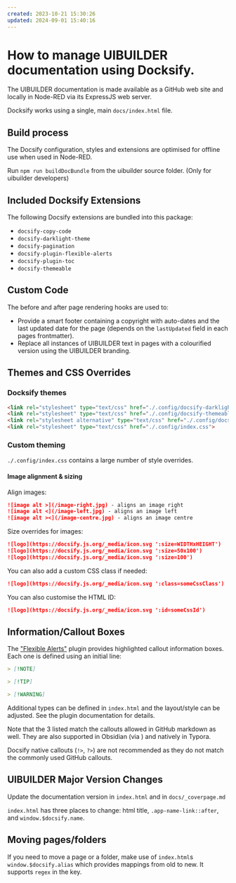 ```yaml
---
created: 2023-10-21 15:30:26
updated: 2024-09-01 15:40:16
---
```

# How to manage UIBUILDER documentation using Docksify.

The UIBUILDER documentation is made available as a GitHub web site and locally in Node-RED via its ExpressJS web server.

Docksify works using a single, main `docs/index.html` file.

## Build process

The Docsify configuration, styles and extensions are optimised for offline use when used in Node-RED.

Run `npm run buildDocBundle` from the uibuilder source folder. (Only for uibuilder developers)

## Included Docksify Extensions

The following Docsify extensions are bundled into this package:

* `docsify-copy-code`
* `docsify-darklight-theme`
* `docsify-pagination`
* `docsify-plugin-flexible-alerts`
* `docsify-plugin-toc`
* `docsify-themeable`

## Custom Code

The before and after page rendering hooks are used to:

* Provide a smart footer containing a copyright with auto-dates and the last updated date for the page (depends on the `lastUpdated` field in each pages frontmatter).
* Replace all instances of UIBUILDER text in pages with a colourified version using the UIBUILDER branding.

## Themes and CSS Overrides

### Docksify themes

```html
<link rel="stylesheet" type="text/css" href="./.config/docsify-darklight-theme/dist/docsify-themeable/style.min.css">
<link rel="stylesheet" type="text/css" href="./.config/docsify-themeable/dist/css/theme-simple.css" title="light">
<link rel="stylesheet alternative" type="text/css" href="./.config/docsify-themeable/dist/css/theme-simple-dark.css" title="dark">
<link rel="stylesheet" type="text/css" href="./.config/index.css">
```

### Custom theming

`./.config/index.css` contains a large number of style overrides.

#### Image alignment & sizing

Align images:

```markdown
![image alt >](/image-right.jpg) - aligns an image right
![image alt <](/image-left.jpg) - aligns an image left
![image alt ><](/image-centre.jpg) - aligns an image centre
```

Size overrides for images:

```markdown
![logo](https://docsify.js.org/_media/icon.svg ':size=WIDTHxHEIGHT')
![logo](https://docsify.js.org/_media/icon.svg ':size=50x100')
![logo](https://docsify.js.org/_media/icon.svg ':size=100')
```

You can also add a custom CSS class if needed:

```markdown
![logo](https://docsify.js.org/_media/icon.svg ':class=someCssClass')
```

You can also customise the HTML ID:

```markdown
![logo](https://docsify.js.org/_media/icon.svg ':id=someCssId')
```

## Information/Callout Boxes

The ["Flexible Alerts"](https://github.com/fzankl/docsify-plugin-flexible-alerts/) plugin provides highlighted callout information boxes. Each one is defined using an initial line:

```markdown
> [!NOTE]

> [!TIP]

> [!WARNING]
```

Additional types can be defined in `index.html` and the layout/style can be adjusted. See the plugin documentation for details.

Note that the 3 listed match the callouts allowed in GitHub markdown as well. They are also supported in Obsidian (via ) and natively in Typora.

Docsify native callouts (`!>`, `?>`) are not recommended as they do not match the commonly used GitHub callouts.

## UIBUILDER Major Version Changes

Update the documentation version in `index.html` and in `docs/_coverpage.md`

`index.html` has three places to change: html title, `.app-name-link::after`, and `window.$docsify.name`.

## Moving pages/folders

If you need to move a page or a folder, make use of `index.html`s `window.$docsify.alias` which provides mappings from old to new. It supports `regex` in the key.
